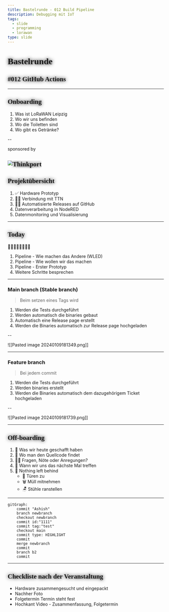 ```yaml
---
title: Bastelrunde - 012 Build Pipeline
description: Debugging mit IoT
tags:
  - slide
  - programming
  - lorawan
type: slide
---
```


<style>
@import url('https://fonts.googleapis.com/css2?family=Lobster&family=Permanent+Marker&display=swap');
h1, h2 {
	font-family: 'Permanent Marker', cursive !important;
	text-shadow: 0 0 12px #000 !important;
}
</style>

<!-- slide bg="[[andrelademann_22433_constructors_build_a_futuristic_pipeline_th_13717e9c-dc02-411a-bcfb-912d36a06e31.png]]" data-auto-animate     -->

# Bastelrunde 
<!-- element style="padding-top: 30%; text-shadow: 4px 4px 2px 2px #000;" -->
## #012 GitHub Actions

<!-- element style="text-shadow: 4px 4px 2px 2px #000" -->

<!--
**Checkliste bevor es losgeht:**

- [ ] Foto gemacht
- [ ] Tweet gesendet
- [ ] Hochkant Video

-->

---

## Onboarding

1) Was ist LoRaWAN Leipzig
2) Wo wir uns befinden
3) Wo die Toiletten sind
4) Wo gibt es Getränke?

<!--
- [ ] Was ist LoRaWAN Leipzig
	- [ ] Ziele
	- [ ] Wer sind die Leute
- [ ] Wo befinden wir uns (Basislager, Kohlenstraße)
- [ ] Wo sind die Toiletten
- [ ] Wo gibt es Getränke?
-->

--

<!-- element style=" text-shadow: 4px 4px 2px 2px #000; color: #999; font-size: 1rem;" -->
sponsored by

![Thinkport](https://thinkport.digital/wp-content/uploads/elementor/thumbs/Logo_horizontral_new-q79kisryfbimg521qvcamhuu9zgajwl52ie1tm6q0s.png)
--


## Projektübersicht

1) ✅ Hardware Prototyp
2) 👩‍💻 Verbindung mit TTN
3) 👩‍💻 Automatisierte Releases auf GitHub
4) Datenverarbeitung in NodeRED
5) Datenmonitoring und Visualisierung


---
<!-- slide bg="[[vergissberlin_microcontroller_flying_through_clouds_e4ca3e11-4904-4bfb-a259-0a4fbf2dee4e.png]]" -->

<grid drag="60 30" bg="#000000cc" style="border-radius: 12px;backdrop-filter: blur(10px);" pad="1em 2em 1em 1em">

## Today

👩‍💻🧑🏼‍💻👨🏻‍💻

1) Pipeline - Wie machen das Andere (WLED)
2) Pipeline - Wie wollen wir das machen
3) Pipeline - Erster Prototyp
4) Weitere Schritte besprechen

</grid>

---
<!-- slide bg="#112" data-auto-animate -->
### Main branch (Stable branch)

> Beim setzen eines Tags wird

1) Werden die Tests durchgeführt
2) Werden automatisch die binaries gebaut
3) Automatisch eine Release page erstellt
4) Werden die Binaries automatisch zur Release page hochgeladen

--
<!-- slide bg="#111" data-auto-animate -->
![[Pasted image 20240109181349.png]]

---
<!-- slide bg="#112" data-auto-animate -->
### Feature branch

> Bei jedem commit

1) Werden die Tests durchgeführt
2) Werden binaries erstellt
3) Werden die Binaries automatisch dem dazugehörigem Ticket hochgeladen

--
<!-- slide bg="#111" data-auto-animate -->
![[Pasted image 20240109181739.png]]

---

## Off-boarding

1) 🏁 Was wir heute geschafft haben
2) 🔎 Wo man den Quellcode findet
3) 🙋‍♂️ Fragen, Nöte oder Anregungen?
4) 📆 Wann wir uns das nächste Mal treffen
5) 🫥 Nothing left behind
	- 🚪 Türen zu
	- 🗑️ Müll mitnehmen
	- 🪑 Stühle ranstellen

---

```mermaid
gitGraph:
    commit "Ashish"
    branch newbranch
    checkout newbranch
    commit id:"1111"
    commit tag:"test"
    checkout main
    commit type: HIGHLIGHT
    commit
    merge newbranch
    commit
    branch b2
    commit
```

---

## Checkliste nach der Veranstaltung

-  Hardware zusammengesucht und eingepackt
- Nachher Foto
- Folgetermin Termin steht fest
- Hochkant Video - Zusammenfassung, Folgetermin
